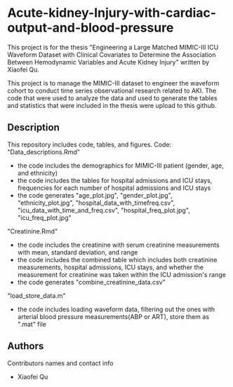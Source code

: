 # Acute-kidney-Injury-with-cardiac-output-and-blood-pressure

This project is for the thesis "Engineering a Large Matched MIMIC-III ICU Waveform Dataset with Clinical Covariates to Determine the Association Between Hemodynamic Variables and Acute Kidney Injury" written by Xiaofei Qu. 

This project is to manage the MIMIC-III dataset to engineer the waveform cohort to conduct time series observational research related to AKI. The code that were used to analyze the data and used to generate the tables and statistics that were included in the thesis were upload to this github.

## Description

This repository includes code, tables, and figures. 
Code: 
"Data_descriptions.Rmd" 
* the code includes the demographics for MIMIC-III patient (gender, age, and ethnicity)
* the code includes the tables for hospital admissions and ICU stays, frequencies for each number of hospital admissions and ICU stays
* the code generates "age_plot.jpg", "gender_plot.jpg", "ethnicity_plot.jpg", "hospital_data_with_timefreq.csv", "icu_data_with_time_and_freq.csv", "hospital_freq_plot.jpg", "icu_freq_plot.jpg"

"Creatinine.Rmd"
* the code includes the creatinine with serum creatinine measurements with mean, standard deviation, and range
* the code includes the combined table which includes both creatinine measurements, hospital admissions, ICU stays, and whether the measurement for creatinine was taken within the ICU admission's range
* the code generates "combine_creatinine_data.csv"

"load_store_data.m"
* the code includes loading waveform data, filtering out the ones with arterial blood pressure measurements(ABP or ART), store them as ".mat" file


## Authors

Contributors names and contact info

* Xiaofei Qu
